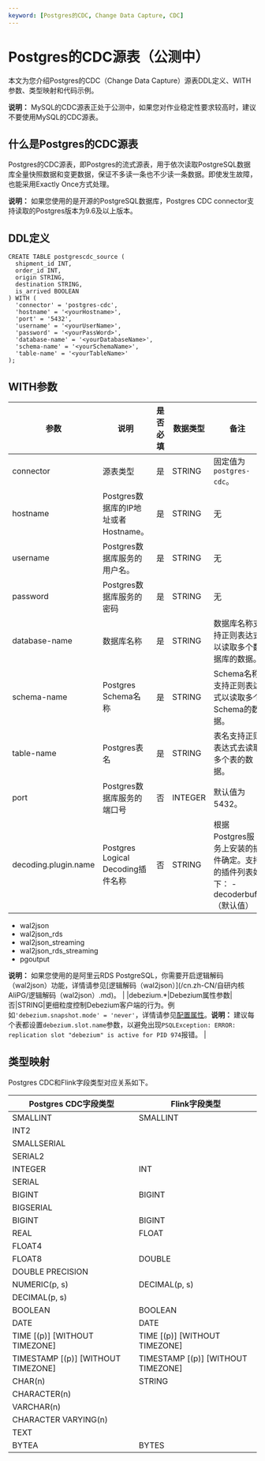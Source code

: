 ```yaml
---
keyword: [Postgres的CDC, Change Data Capture, CDC]
---
```


# Postgres的CDC源表（公测中）

本文为您介绍Postgres的CDC（Change Data Capture）源表DDL定义、WITH参数、类型映射和代码示例。

**说明：** MySQL的CDC源表正处于公测中，如果您对作业稳定性要求较高时，建议不要使用MySQL的CDC源表。

## 什么是Postgres的CDC源表

Postgres的CDC源表，即Postgres的流式源表，用于依次读取PostgreSQL数据库全量快照数据和变更数据，保证不多读一条也不少读一条数据。即使发生故障，也能采用Exactly Once方式处理。

**说明：** 如果您使用的是开源的PostgreSQL数据库，Postgres CDC connector支持读取的Postgres版本为9.6及以上版本。

## DDL定义

```
CREATE TABLE postgrescdc_source (
  shipment_id INT,
  order_id INT,
  origin STRING,
  destination STRING,
  is_arrived BOOLEAN
) WITH (
  'connector' = 'postgres-cdc',
  'hostname' = '<yourHostname>',
  'port' = '5432',
  'username' = '<yourUserName>',
  'password' = '<yourPassWord>',
  'database-name' = '<yourDatabaseName>',
  'schema-name' = '<yourSchemaName>',
  'table-name' = '<yourTableName>'
);
```

## WITH参数

|参数|说明|是否必填|数据类型|备注|
|--|--|----|----|--|
|connector|源表类型|是|STRING|固定值为`postgres-cdc`。|
|hostname|Postgres数据库的IP地址或者Hostname。|是|STRING|无|
|username|Postgres数据库服务的用户名。|是|STRING|无|
|password|Postgres数据库服务的密码|是|STRING|无|
|database-name|数据库名称|是|STRING|数据库名称支持正则表达式以读取多个数据库的数据。|
|schema-name|Postgres Schema名称|是|STRING|Schema名称支持正则表达式以读取多个Schema的数据。|
|table-name|Postgres表名|是|STRING|表名支持正则表达式去读取多个表的数据。|
|port|Postgres数据库服务的端口号|否|INTEGER|默认值为5432。|
|decoding.plugin.name|Postgres Logical Decoding插件名称|否|STRING|根据Postgres服务上安装的插件确定。支持的插件列表如下： -   decoderbufs（默认值）
-   wal2json
-   wal2json\_rds
-   wal2json\_streaming
-   wal2json\_rds\_streaming
-   pgoutput

**说明：** 如果您使用的是阿里云RDS PostgreSQL，你需要开启逻辑解码（wal2json）功能，详情请参见[逻辑解码（wal2json）](/cn.zh-CN/自研内核 AliPG/逻辑解码（wal2json）.md)。 |
|debezium.\*|Debezium属性参数|否|STRING|更细粒度控制Debezium客户端的行为。例如`'debezium.snapshot.mode' = 'never'`，详情请参见[配置属性](https://debezium.io/documentation/reference/1.2/connectors/postgresql.html#postgresql-connector-properties)。**说明：** 建议每个表都设置`debezium.slot.name`参数，以避免出现`PSQLException: ERROR: replication slot "debezium" is active for PID 974`报错。 |

## 类型映射

Postgres CDC和Flink字段类型对应关系如下。

|Postgres CDC字段类型|Flink字段类型|
|----------------|---------|
|SMALLINT|SMALLINT|
|INT2|
|SMALLSERIAL|
|SERIAL2|
|INTEGER|INT|
|SERIAL|
|BIGINT|BIGINT|
|BIGSERIAL|
|BIGINT|BIGINT|
|REAL|FLOAT|
|FLOAT4|
|FLOAT8|DOUBLE|
|DOUBLE PRECISION|
|NUMERIC\(p, s\)|DECIMAL\(p, s\)|
|DECIMAL\(p, s\)|
|BOOLEAN|BOOLEAN|
|DATE|DATE|
|TIME \[\(p\)\] \[WITHOUT TIMEZONE\]|TIME \[\(p\)\] \[WITHOUT TIMEZONE\]|
|TIMESTAMP \[\(p\)\] \[WITHOUT TIMEZONE\]|TIMESTAMP \[\(p\)\] \[WITHOUT TIMEZONE\]|
|CHAR\(n\)|STRING|
|CHARACTER\(n\)|
|VARCHAR\(n\)|
|CHARACTER VARYING\(n\)|
|TEXT|
|BYTEA|BYTES|

